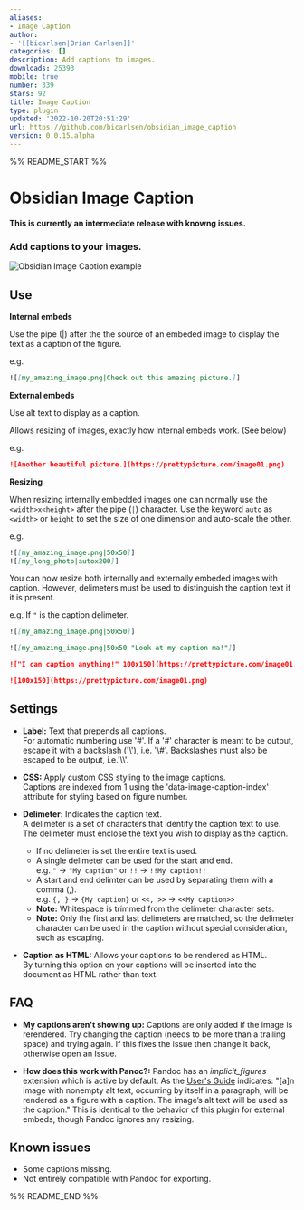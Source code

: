 ```yaml
---
aliases:
- Image Caption
author:
- '[[bicarlsen|Brian Carlsen]]'
categories: []
description: Add captions to images.
downloads: 25393
mobile: true
number: 339
stars: 92
title: Image Caption
type: plugin
updated: '2022-10-20T20:51:29'
url: https://github.com/bicarlsen/obsidian_image_caption
version: 0.0.15.alpha
---
```


%% README_START %%

# Obsidian Image Caption

**This is currently an intermediate release with knowng issues.**

### Add captions to your images.

![Obsidian Image Caption example](https://raw.githubusercontent.com/bicarlsen/obsidian_image_caption/main/example.png)

## Use

**Internal embeds**

Use the pipe (|) after the the source of an embeded image to display the text as a caption of the figure.

e.g.

```markdown
![[my_amazing_image.png|Check out this amazing picture.]]
```

**External embeds**

Use alt text to display as a caption.

Allows resizing of images, exactly how internal embeds work. (See below)

e.g.

```markdown
![Another beautiful picture.](https://prettypicture.com/image01.png)
```


**Resizing**

When resizing internally embedded images one can normally use the `<width>x<height>` after the pipe (`|`) character. Use the keyword `auto` as `<width>` or `height` to set the size of one dimension and auto-scale the other.

e.g.

```markdown
![[my_amazing_image.png|50x50]]
![[my_long_photo|autox200]]
```

You can now resize both internally and externally embeded images with caption. However, delimeters must be used to distinguish the caption text if it is present.

e.g. If `"` is the caption delimeter.

```markdown
![[my_amazing_image.png|50x50]]

![[my_amazing_image.png|50x50 "Look at my caption ma!"]]

!["I can caption anything!" 100x150](https://prettypicture.com/image01.png)

![100x150](https://prettypicture.com/image01.png)
```

## Settings

+ **Label:** Text that prepends all captions.<br/>
For automatic numbering use '#'. If a '#' character is meant to be output, escape it with a backslash ('\\'), i.e. '\\#'. Backslashes must also be escaped to be output, i.e.'\\\\'.

+ **CSS:** Apply custom CSS styling to the image captions.<br/>
Captions are indexed from 1 using the 'data-image-caption-index' attribute for styling based on figure number.

+ **Delimeter:** Indicates the caption text.<br/>
A delimeter is a set of characters that identify the caption text to use. The delimeter must enclose the text you wish to display as the caption.
	+ If no delimeter is set the entire text is used.
	+ A single delimeter can be used for the start and end.<br/>
    e.g. `"` -> `"My caption"` or `!!` -> `!!My caption!!`
	+ A start and end delimter can be used by separating them with a comma (,).<br/>
    e.g. `{, }` -> `{My caption}` or `<<, >>` -> `<<My caption>>`
	+ **Note:** Whitespace is trimmed from the delimeter character sets.
	+ **Note:** Only the first and last delimeters are matched, so the delimeter character can be used in the caption without special consideration, such as escaping.

+ **Caption as HTML:** Allows your captions to be rendered as HTML.<br/>
By turning this option on your captions will be inserted into the document as HTML rather than text.

## FAQ

+ **My captions aren't showing up:** Captions are only added if the image is rerendered. Try changing the caption (needs to be more than a trailing space) and trying again. If this fixes the issue then change it back, otherwise open an Issue.

+ **How does this work with Panoc?:** Pandoc has an *implicit_figures* extension which is active by default. As the [User's Guide](https://pandoc.org/MANUAL.html#extension-implicit_figures) indicates: "\[a\]n image with nonempty alt text, occurring by itself in a paragraph, will be rendered as a figure with a caption. The image’s alt text will be used as the caption." This is identical to the behavior of this plugin for external embeds, though Pandoc ignores any resizing.

## Known issues

+ Some captions missing.
+ Not entirely compatible with Pandoc for exporting.


%% README_END %%